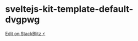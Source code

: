 # sveltejs-kit-template-default-dvgpwg

[Edit on StackBlitz ⚡️](https://stackblitz.com/edit/sveltejs-kit-template-default-dvgpwg)